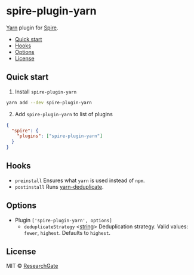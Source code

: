 # spire-plugin-yarn

[Yarn](https://github.com/yarnpkg/yarn) plugin for
[Spire](https://github.com/researchgate/spire).

<!-- START doctoc generated TOC please keep comment here to allow auto update -->
<!-- DON'T EDIT THIS SECTION, INSTEAD RE-RUN doctoc TO UPDATE -->

- [Quick start](#quick-start)
- [Hooks](#hooks)
- [Options](#options)
- [License](#license)

<!-- END doctoc generated TOC please keep comment here to allow auto update -->

## Quick start

1. Install `spire-plugin-yarn`

```sh
yarn add --dev spire-plugin-yarn
```

2. Add `spire-plugin-yarn` to list of plugins

```json
{
  "spire": {
    "plugins": ["spire-plugin-yarn"]
  }
}
```

## Hooks

- `preinstall` Ensures what `yarn` is used instead of `npm`.
- `postinstall` Runs [yarn-deduplicate].

## Options

- Plugin `['spire-plugin-yarn', options]`
  - `deduplicateStrategy` \<[string]\> Deduplication strategy. Valid values:
    `fewer`, `highest`. Defaults to `highest`.

## License

MIT &copy; [ResearchGate](https://github.com/researchgate)

[yarn-deduplicate]: https://github.com/atlassian/yarn-deduplicate
[string]:
  https://developer.mozilla.org/en-US/docs/Web/JavaScript/Data_structures#String_type
